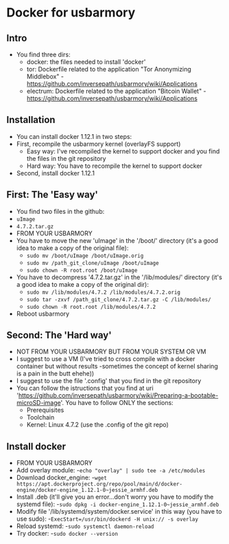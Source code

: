 Docker for usbarmory
====================

## Intro

- You find three dirs:
  - docker: the files needed to install 'docker'
  - tor: Dockerfile related to the application "Tor Anonymizing Middlebox" - https://github.com/inversepath/usbarmory/wiki/Applications
  - electrum: Dockerfile related to the application "Bitcoin Wallet" - https://github.com/inversepath/usbarmory/wiki/Applications

## Installation

- You can install docker 1.12.1 in two steps:
- First, recompile the usbarmory kernel (overlayFS support)
	- Easy way: I've recompiled the kernel to support docker and you find the files in the git repository
	- Hard way: You have to recompile the kernel to support docker
- Second, install docker 1.12.1

## First: The 'Easy way'
- You find two files in the github:
 - `uImage`
 - `4.7.2.tar.gz`
- FROM YOUR USBARMORY
- You have to move the new 'uImage' in the '/boot/' directory (it's a good idea to make a copy of the original file):
  - `sudo mv /boot/uImage /boot/uImage.orig`
  - `sudo mv /path_git_clone/uImage /boot/uImage`
  - `sudo chown -R root.root /boot/uImage`
- You have to decompress '4.7.2.tar.gz' in the '/lib/modules/' directory (it's a good idea to make a copy of the original dir):
  - `sudo mv /lib/modules/4.7.2 /lib/modules/4.7.2.orig`
  - `sudo tar -zxvf /path_git_clone/4.7.2.tar.gz -C /lib/modules/`
  - `sudo chown -R root.root /lib/modules/4.7.2`
- Reboot usbarmory

## Second: The 'Hard way'
- NOT FROM YOUR USBARMORY BUT FROM YOUR SYSTEM OR VM
- I suggest to use a VM (I've tried to cross compile with a docker container but without results -sometimes the concept of kernel sharing is a pain in the butt ehehe))
- I suggest to use the file '.config' that you find in the git repository
- You can follow the istructions that you find at uri 'https://github.com/inversepath/usbarmory/wiki/Preparing-a-bootable-microSD-image'. You have to follow ONLY the sections:
	- Prerequisites
	- Toolchain
	- Kernel: Linux 4.7.2 (use the .config of the git repo)

## Install docker
- FROM YOUR USBARMORY
- Add overlay module:
-`echo "overlay" | sudo tee -a /etc/modules`
- Download docker_engine:
-`wget https://apt.dockerproject.org/repo/pool/main/d/docker-engine/docker-engine_1.12.1-0~jessie_armhf.deb`
- Install .deb (it'll give you an error...don't worry you have to modify the systemd file):
-`sudo dpkg -i docker-engine_1.12.1-0~jessie_armhf.deb`
- Modify file '/lib/systemd/system/docker.service' in this way (you have to use sudo):
-`ExecStart=/usr/bin/dockerd -H unix:// -s overlay`  
- Reload systemd:
-`sudo systemctl daemon-reload`
- Try docker:
-`sudo docker --version`
